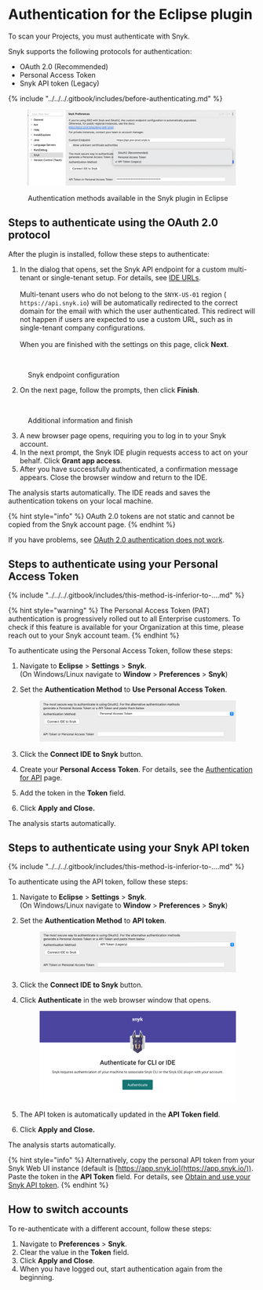 # Authentication for the Eclipse plugin

To scan your Projects, you must authenticate with Snyk.&#x20;

Snyk supports the following protocols for authentication:

* OAuth 2.0 (Recommended)
* Personal Access Token
* Snyk API token (Legacy)

{% include "../../../.gitbook/includes/before-authenticating.md" %}

<figure><img src="../../../.gitbook/assets/image (447).png" alt=""><figcaption><p>Authentication methods available in the Snyk plugin in Eclipse</p></figcaption></figure>

## Steps to authenticate using the OAuth 2.0 protocol

After the plugin is installed, follow these steps to authenticate:

1. In the dialog that opens, set the Snyk API endpoint for a custom multi-tenant or single-tenant setup. For details, see [IDE URLs](../../../snyk-data-and-governance/regional-hosting-and-data-residency.md#ides-urls).\
   \
   Multi-tenant users who do not belong to the `SNYK-US-01` region ( `https://api.snyk.io`) will be automatically redirected to the correct domain for the email with which the user authenticated. This redirect will not happen if users are expected to use a custom URL, such as in single-tenant company configurations.\
   \
   When you are finished with the settings on this page, click **Next**.

<figure><img src="../../../.gitbook/assets/SCR-20240822-mgxw (1).png" alt="" width="563"><figcaption><p>Snyk endpoint configuration</p></figcaption></figure>

2. On the next page, follow the prompts, then click **Finish**.

<figure><img src="../../../.gitbook/assets/SCR-20240822-mibb (1).png" alt="" width="563"><figcaption><p>Additional information and finish</p></figcaption></figure>

3. A new browser page opens, requiring you to log in to your Snyk account.
4. In the next prompt, the Snyk IDE plugin requests access to act on your behalf. Click **Grant app access**.
5. After you have successfully authenticated, a confirmation message appears. Close the browser window and return to the IDE.

The analysis starts automatically. The IDE reads and saves the authentication tokens on your local machine.&#x20;

{% hint style="info" %}
OAuth 2.0 tokens are not static and cannot be copied from the Snyk account page.
{% endhint %}

If you have problems, see [OAuth 2.0 authentication does not work](../troubleshooting-ides/how-to-set-environment-variables-by-operating-system-os-for-ides-and-cli-1.md).

## Steps to authenticate using your Personal Access Token

{% include "../../../.gitbook/includes/this-method-is-inferior-to-....md" %}

{% hint style="warning" %}
The Personal Access Token (PAT) authentication is progressively rolled out to all Enterprise customers. To check if this feature is available for your Organization at this time, please reach out to your Snyk account team.
{% endhint %}

To authenticate using the Personal Access Token, follow these steps:

1. Navigate to **Eclipse** > **Settings** > **Snyk**. \
   (On Windows/Linux navigate to **Window** > **Preferences** > **Snyk**)
2.  Set the **Authentication Method** to **Use Personal Access Token**.

    <figure><img src="../../../.gitbook/assets/image (444).png" alt=""><figcaption></figcaption></figure>
3. Click the **Connect IDE to Snyk** button.
4. Create your **Personal Access** **Token**. For details, see the [Authentication for API](../../../snyk-api/authentication-for-api/) page.&#x20;
5. Add the token in the **Token** field.
6. Click **Apply and Close.**

The analysis starts automatically.

## Steps to authenticate using your Snyk API token

{% include "../../../.gitbook/includes/this-method-is-inferior-to-....md" %}

To authenticate using the API token, follow these steps:

1. Navigate to **Eclipse** > **Settings** > **Snyk**.\
   (On Windows/Linux navigate to **Window** > **Preferences** > **Snyk**)
2.  Set the **Authentication Method** to **API token**.

    <figure><img src="../../../.gitbook/assets/image (445).png" alt=""><figcaption></figcaption></figure>
3. Click the **Connect IDE to Snyk** button.
4.  Click **Authenticate** in the web browser window that opens.

    <figure><img src="../../../.gitbook/assets/image (435).png" alt=""><figcaption></figcaption></figure>
5. The API token is automatically updated in the **API Token field**.
6. Click **Apply and Close.**

The analysis starts automatically.

{% hint style="info" %}
Alternatively, copy the personal API token from your Snyk Web UI instance (default is [https://app.snyk.io](https://app.snyk.io/)). Paste the token in the **API Token** field.  For details, see [Obtain and use your Snyk API token](../../../discover-snyk/getting-started/#obtain-and-use-your-snyk-api-token).
{% endhint %}

## How to switch accounts

To re-authenticate with a different account, follow these steps:

1. Navigate to **Preferences** > **Snyk**.
2. Clear the value in the **Token** field.
3. Click **Apply and Close**.
4. When you have logged out, start authentication again from the beginning.
